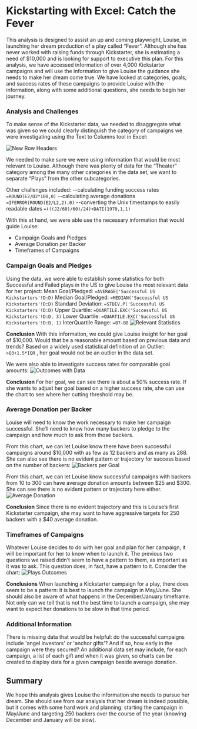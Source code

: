 # Kickstarting with Excel: Catch the Fever

This analysis is designed to assist an up and coming playwright, Louise, in launching her dream production of a play called “Fever”.  Although she has never worked with raising funds through Kickstarter, she is estimating a need of $10,000 and is looking for support to executive this plan.
For this analysis, we have accessed information of over 4,000 Kickstarter campaigns and will use the information to give Louise the guidance she needs to make her dream come true.  We have looked at categories, goals, and success rates of these campaigns to provide Louise with the information, along with some additional questions, she needs to begin her journey.

### Analysis and Challenges
To make sense of the Kickstarter data, we needed to disaggregate what was given so we could clearly distinguish the category of campaigns we were investigating using the Text to Columns tool in Excel:

![New Row Headers](https://github.com/jakatz87/kickstarter-analysis/blob/main/Resources/Text_to_Columns.png)

We needed to make sure we were using information that would be most relevant to Louise.  Although there was plenty of data for the “Theater” category among the many other categories in the data set, we want to separate “Plays” from the other subcategories.  

Other challenges included:
--calculating funding success rates `=ROUND(E2/D2*100,0)`
--calculating average donations `=IFERROR(ROUND(E2/L2,2),0)`
--converting the Unix timestamps to easily readable dates `=(((J2/60)/60)/24)+DATE(1970,1,1)`

With this at hand, we were able use the necessary information that would guide Louise:
- Campaign Goals and Pledges
- Average Donation per Backer
- Timeframes of Campaigns

### Campaign Goals and Pledges
Using the data, we were able to establish some statistics for both Successful and Failed plays in the US to give Louise the most relevant data for her project:
	Mean Goal/Pledged: `=AVERAGE('Successful US Kickstarters'!D:D)`
	Median Goal/Pledged: `=MEDIAN('Successful US Kickstarters'!D:D)`
	Standard Deviation: `=STDEV.P('Successful US Kickstarters'!D:D)`
	Upper Quartile: `=QUARTILE.EXC('Successful US Kickstarters'!D:D, 3)`
	Lower Quartile: `=QUARTILE.EXC('Successful US Kickstarters'!D:D, 1)`
	InterQuartile Range: `=B7-B8`
![Relevant Statistics](https://github.com/jakatz87/kickstarter-analysis/blob/main/Resources/Statistics.png)

**Conclusion**
With this information, we could give Louise insight for her goal of $10,000.  Would that be a reasonable amount based on previous data and trends?  Based on a widely used statistical definition of an Outlier:  `>Q3+1.5*IQR` , her goal would not be an outlier in the data set.  

We were also able to investigate success rates for comparable goal amounts:
![Outcomes with Data](https://github.com/jakatz87/kickstarter-analysis/blob/main/Resources/Outcomes%20v%20Goals%20with%20Data.png)

**Conclusion**
For her goal, we can see there is about a 50% success rate. If she wants to adjust her goal based on a higher success rate, she can use the chart to see where her cutting threshold may be.

### Average Donation per Backer
Louise will need to know the work necessary to make her campaign successful.  She’ll need to know how many backers to pledge to the campaign and how much to ask from those backers. 

From this chart, we can let Louise know there have been successful campaigns around $10,000 with as few as 12 backers and as many as 288.  She can also see there is no evident pattern or trajectory for success based on the number of backers:
![Backers per Goal](https://github.com/jakatz87/kickstarter-analysis/blob/main/Resources/Backers%20per%20Goal.png)

From this chart, we can let Louise know successful campaigns with backers from 10 to 300 can have average donation amounts between $25 and $300.  She can see there is no evident pattern or trajectory here either.
![Average Donation](https://github.com/jakatz87/kickstarter-analysis/blob/main/Resources/Average%20Donations.png)

**Conclusion**
Since there is no evident trajectory and this is Louise’s first Kickstarter campaign, she may want to have aggressive targets for 250 backers with a $40 average donation.  

### Timeframes of Campaigns
Whatever Louise decides to do with her goal and plan for her campaign, it will be important for  her to know when to launch it.  The previous two questions we raised didn’t seem to have a pattern to them, as important as it was to ask.  This question does, in fact, have a pattern to it.
Consider the chart:
![Plays Outcomes](https://github.com/jakatz87/kickstarter-analysis/blob/main/Resources/Plays%20outcomes%20for%20analysis.png)

**Conclusions**
When launching a Kickstarter campaign for a play, there does seem to be a pattern:  it is best to launch the campaign in May/June.  She should also be aware of what happens in the December/January timeframe.  Not only can we tell that is not the best time to launch a campaign, she may want to expect her donations to be slow in that time period.

### Additional Information
There is missing data that would be helpful: do the successful campaigns include 'angel investors' or 'anchor gifts'? And if so, how early in the campaign were they secured? An additional data set may include, for each campaign, a list of each gift and when it was given, so charts can be created to display data for a given campaign beside average donation.

## Summary
We hope this analysis gives Louise the information she needs to pursue her dream.  She should see from our analysis that her dream is indeed possible, but it comes with some hard work and planning: starting the campaign in May/June and targeting 250 backers over the course of the year (knowing December and January will be slow). 
